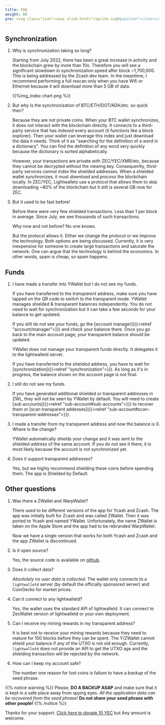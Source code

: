 ```yaml
---
title: FAQ
weight: 80
pre: <svg class="icon"><use xlink:href="/sprite.svg#question"></use></svg>
---
```


## Synchronization

1. Why is synchronization taking so long?

   Starting from July 2022, there has been a great increase in activity
   and the blockchain grew by more than 10x. Therefore you will see a significant
   slowdown in synchronization speed after block ~1,700,000. This is
   being addressed by the Zcash dev team. In the meantime, I recommend
   performing a full rescan only when you have Wifi or Ethernet because it
   will download more than 5 GB of data.

   {{%img_index chart.png %}}

2. But why is the synchronization of BTC/ETH/DOT/ADA/etc.
   so quick then?

   Because they are not private coins. When your BTC wallet
   synchronizes, it does not interact with the blockchain
   directly. It connects to a third-party service that
   has *indexed* every account (it functions like a block explorer). Then your 
   wallet can leverage this index and just download the data it needs.
   Think of it as "searching for the definition of a word
   in a dictionary". You can find the definition of any word very quickly because
   the dictionary is sorted alphabetically.

   However, your transactions are private with ZEC/YEC/XMR/etc, because they cannot be 
   decrypted without the viewing key.
   Consequently, third-party services *cannot index* the shielded addresses.
   When a shielded wallet synchronizes, it must *download* and *process*
   the blockchain locally. In ZEC/YEC, Lightwallets use a protocol that allows
   them to skip downloading ~80% of the blockchain but it still is several
   GB now for ZEC.

3. But it used to be fast before!

   Before there were very few shielded transactions. Less than 1 per block in average.
   Since July, we see thousands of such transactions.

   Why now and not before? No one knows.

   But the protocol allows it. Either we change the protocol or we improve the technology.
   Both options are being discussed. Currently, it is very inexpensive for someone
   to create large transactions and saturate the network. 
   One can argue that the technology is behind the economics. In other words, spam
   is cheap, so spam happens.

## Funds

1. I have made a transfer into YWallet but I do not see my funds.

   If you have transferred to the *transparent* address, make sure you 
   have tapped on the QR code to switch to the transparent mode. YWallet
   manages shielded & transparent balances independently. You do not need
   to wait for synchronization but it can take a few seconds for your balance to get updated. 

   If you still do not see your funds, go the [account manager]({{<relref "account/manager">}}) and check your balance there. Once you go back to the main account
   page, your transparent balance should be updated.

   YWallet does not manage your transparent funds directly. It delegates it to the
   lightwalletd server.

   If you have transferred to the *shielded* address, you have to wait for
   [synchronization]({{<relref "synchronization">}}). As long as it's in progress, 
   the balance shown on the account page is not final. 

3. I still do not see my funds.

   If you have generated additional shielded or transparent addresses in ZWL, they
   will not be seen by YWallet by default. You will need to create 
   [sub accounts]({{<relref "sub-account#sub-accounts">}}) to recover them or 
   [scan transparent addesses]({{<relref "sub-account#scan-transparent-addresses">}}).

4. I made a transfer from my transparent address and now the balance is 0.
   Where is the change?

   YWallet automatically shields your change and it was sent to the shielded address
   of the same account. If you do not see it there, it is most likely because
   the account is not synchronized yet.

5. Does it support transparent addresses?

   Yes, but we highly recommend shielding these coins before spending them.
   The app is Shielded by Default.

## Other questions

1. Was there a ZWallet and WarpWallet?

   There used to be different versions of the app for Ycash and Zcash. The app was
   initially built for Zcash and was called ZWallet. Then it was ported to Ycash
   and named YWallet.
   Unfortunately, the name ZWallet is taken on the Apple Store and the app
   had to be rebranded WarpWallet.
   
   Now we have a single version that works for both Ycash and Zcash and the app
   ZWallet is discontinued.
   
9. Is it open source?
   
   Yes, the source code is available on [github](https://github.com/hhanh00/zwallet).
   
10. Does it collect data?

    *Absolutely no user data is collected*. The wallet only connects to a `lightwalletd` server
    (by default the officially sponsored server) and CoinGecko for market prices.

11. Can it connect to any lightwalletd?

    Yes, the wallet uses the standard API of lightwalletd. It can connect to
    ZecWallet version of lightwalletd or your own deployment.
 
12. Can I receive my mining rewards in my transparent address?

    It is best not to receive your mining rewards because they need to mature
    for 100 blocks before they can be spent. The Y/ZWallet cannot
    shield your balance if any of the UTXO is not old enough. Currently,
    `lightwalletd` does not provide an API to get the UTXO age and the
    shielding transaction will be rejected by the network.

13. How can I keep my account safe?

    The number one reason for lost coins is failure to have a *backup* of the
    seed phrase.

{{% notice warning %}}
Please, **DO A BACKUP ASAP** and make sure that it is kept in a
safe place away from spying eyes.
*All the application data can be recovered from the seed phrase!*
**Do not share your seed phrase with other people!**
{{% /notice %}}


Thanks for your support. <a href='ycash:ys1jl5whtnlq56x5g3zcr36jmjhz9e295mgjmc64qsw7dcqdjp9l6ekydp2k0hj9k27x8sgqh6580t?amount=10&memo=9g'>Click here to donate 10 YEC</a> but Any amount is welcome.
